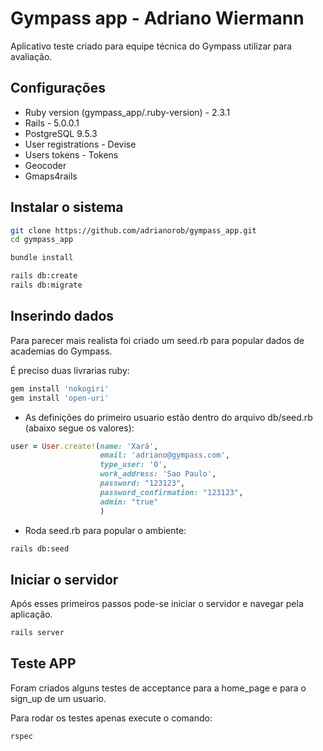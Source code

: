 # Gympass app - Adriano Wiermann

Aplicativo teste criado para equipe técnica do Gympass utilizar para avaliação.

## Configurações

* Ruby version (gympass_app/.ruby-version) - 2.3.1
* Rails - 5.0.0.1
* PostgreSQL 9.5.3
* User registrations - Devise
* Users tokens - Tokens
* Geocoder
* Gmaps4rails

## Instalar o sistema

```bash
git clone https://github.com/adrianorob/gympass_app.git
cd gympass_app

bundle install

rails db:create
rails db:migrate
```

## Inserindo dados

Para parecer mais realista foi criado um seed.rb para popular dados de academias do Gympass.

É preciso duas livrarias ruby:
```bash
gem install 'nokogiri'
gem install 'open-uri'
```
* As definições do primeiro usuario estão dentro do arquivo db/seed.rb (abaixo segue os valores):
```ruby
user = User.create!(name: 'Xará',
                    email: 'adriano@gympass.com',
                    type_user: '0',
                    work_address: 'Sao Paulo',
                    password: "123123",
                    password_confirmation: "123123",
                    admin: "true"
                    )
```
* Roda seed.rb para popular o ambiente:
```bash
rails db:seed
```

## Iniciar o servidor

Após esses primeiros passos pode-se iniciar o servidor e navegar pela aplicação.

```bash
rails server
```

## Teste APP

Foram criados alguns testes de acceptance para a home_page e para o sign_up de
um usuario.

Para rodar os testes apenas execute o comando:

```bash
rspec
```

